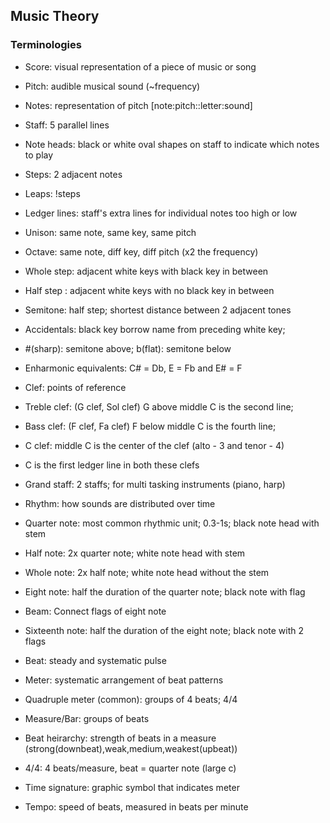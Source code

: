 ## Music Theory

### Terminologies

* Score: visual representation of a piece of music or song
* Pitch: audible musical sound  (~frequency)
* Notes: representation of pitch [note:pitch::letter:sound]
* Staff: 5 parallel lines
* Note heads: black or white oval shapes on staff to indicate which notes to play

* Steps: 2 adjacent notes
* Leaps: !steps
* Ledger lines: staff's extra lines for individual notes too high or low

* Unison: same note, same key, same pitch
* Octave: same note, diff key, diff pitch (x2 the frequency)
* Whole step: adjacent white keys with black key in between
* Half step : adjacent white keys with no black key in between

* Semitone: half step; shortest distance between 2 adjacent tones
* Accidentals: black key borrow name from preceding white key;
* #(sharp): semitone above; b(flat): semitone below
* Enharmonic equivalents:  C# = Db, E = Fb and E# = F

* Clef: points of reference
* Treble clef: (G clef, Sol clef) G above middle C is the second line;
* Bass clef: (F clef, Fa clef) F below middle C is the fourth line;
* C clef: middle C is the center of the clef (alto - 3 and tenor - 4)
* C is the first ledger line in both these clefs
* Grand staff: 2 staffs; for multi tasking instruments (piano, harp)

* Rhythm: how sounds are distributed over time
* Quarter note: most common rhythmic unit; 0.3-1s; black note head with stem
* Half note: 2x quarter note; white note head with stem
* Whole note: 2x half note; white note head without the stem

* Eight note: half the duration of the quarter note; black note with flag
* Beam: Connect flags of eight note
* Sixteenth note: half the duration of the eight note; black note with 2 flags

* Beat: steady and systematic pulse
* Meter: systematic arrangement of beat patterns
* Quadruple meter (common): groups of 4 beats; 4/4
* Measure/Bar: groups of beats
* Beat heirarchy: strength of beats in a measure
  (strong(downbeat),weak,medium,weakest(upbeat))
* 4/4: 4 beats/measure, beat = quarter note (large c)
* Time signature: graphic symbol that indicates meter
* Tempo: speed of beats, measured in beats per minute
